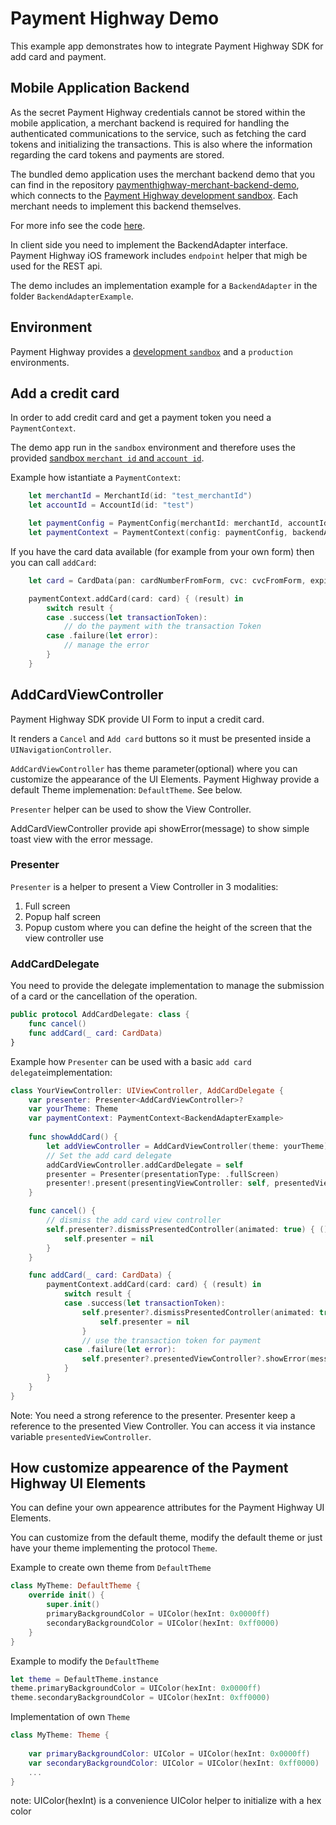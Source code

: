 
# Payment Highway Demo

This example app demonstrates how to integrate Payment Highway SDK for add card and payment.

## Mobile Application Backend

As the secret Payment Highway credentials cannot be stored within the mobile application, a merchant backend is required for handling the authenticated communications to the service, such as fetching the card tokens and initializing the transactions. This is also where the information regarding the card tokens and payments are stored.

The bundled demo application uses the merchant backend demo that you can find in the repository [paymenthighway-merchant-backend-demo](https://github.com/PaymentHighway/paymenthighway-merchant-backend-demo), which connects to the [Payment Highway development sandbox](https://dev.paymenthighway.io/#development-sandbox). Each merchant needs to implement this backend themselves.

For more info see the code [here]().

In client side you need to implement the BackendAdapter interface. Payment Highway iOS framework includes `endpoint` helper that migh be used for the REST api.

The demo includes an implementation example for a `BackendAdapter` in the folder `BackendAdapterExample`.

## Environment

Payment Highway provides a [development `sandbox`](https://dev.paymenthighway.io/#development-sandbox) and a `production` environments.

## Add a credit card

In order to add credit card and get a payment token you need a `PaymentContext`.

The demo app run in the `sandbox` environment and therefore uses the provided [sandbox `merchant id` and `account id`](https://dev.paymenthighway.io/#development-sandbox).

Example how istantiate a `PaymentContext`:
```swift
    let merchantId = MerchantId(id: "test_merchantId")
    let accountId = AccountId(id: "test")

    let paymentConfig = PaymentConfig(merchantId: merchantId, accountId: accountId, environment: Environment.sandbox)
    let paymentContext = PaymentContext(config: paymentConfig, backendAdapter: BackendAdapterExample())
```

If you have the card data available (for example from your own form) then you can call `addCard`:
```swift
    let card = CardData(pan: cardNumberFromForm, cvc: cvcFromForm, expirationDate: expirationDateFromForm)

    paymentContext.addCard(card: card) { (result) in
        switch result {
        case .success(let transactionToken):
            // do the payment with the transaction Token
        case .failure(let error):
            // manage the error
        }
    }
```

## AddCardViewController

Payment Highway SDK provide UI Form to input a credit card.

It renders a `Cancel` and `Add card` buttons so it must be presented inside a `UINavigationController`.

`AddCardViewController` has theme parameter(optional) where you can customize the appearance of the UI Elements. Payment Highway provide a default Theme implemenation: `DefaultTheme`. See below.

`Presenter` helper can be used to show the View Controller.

AddCardViewController provide api showError(message) to show simple toast view with the error message.

### Presenter

`Presenter` is a helper to present a View Controller in 3 modalities:
1. Full screen
2. Popup half screen 
3. Popup custom where you can define the height of the screen that the view controller use

### AddCardDelegate

You need to provide the delegate implementation to manage the submission of a card or the cancellation of the operation.

```swift
public protocol AddCardDelegate: class {
    func cancel()
    func addCard(_ card: CardData)
}
```

Example how `Presenter` can be used with a basic `add card delegate`implementation:

```swift
class YourViewController: UIViewController, AddCardDelegate {
    var presenter: Presenter<AddCardViewController>?
    var yourTheme: Theme
    var paymentContext: PaymentContext<BackendAdapterExample>
    
    func showAddCard() {
        let addViewController = AddCardViewController(theme: yourTheme)
        // Set the add card delegate
        addCardViewController.addCardDelegate = self
        presenter = Presenter(presentationType: .fullScreen)
        presenter!.present(presentingViewController: self, presentedViewController: addViewController)
    }

    func cancel() {
        // dismiss the add card view controller
        self.presenter?.dismissPresentedController(animated: true) { () in
            self.presenter = nil
        }
    }

    func addCard(_ card: CardData) {
        paymentContext.addCard(card: card) { (result) in
            switch result {
            case .success(let transactionToken):
                self.presenter?.dismissPresentedController(animated: true) { () in
                    self.presenter = nil
                }
                // use the transaction token for payment
            case .failure(let error):
                self.presenter?.presentedViewController?.showError(message: "\(error)")
            }
        }
    }
}
````
Note: You need a strong reference to the presenter. Presenter keep a reference to the presented View Controller. You can access it via instance variable `presentedViewController`.


## How customize appearence of the Payment Highway UI Elements

You can define your own appearence attributes for the Payment Highway UI Elements.

You can customize from the default theme, modify the default theme or just have your theme implementing the protocol `Theme`.

Example to create own theme from `DefaultTheme`
```swift
class MyTheme: DefaultTheme {
    override init() {
        super.init()
        primaryBackgroundColor = UIColor(hexInt: 0x0000ff)
        secondaryBackgroundColor = UIColor(hexInt: 0xff0000)
    }
}
```

Example to modify the `DefaultTheme`
```swift
let theme = DefaultTheme.instance
theme.primaryBackgroundColor = UIColor(hexInt: 0x0000ff)
theme.secondaryBackgroundColor = UIColor(hexInt: 0xff0000)
```

Implementation of own `Theme`
```swift
class MyTheme: Theme {
    
    var primaryBackgroundColor: UIColor = UIColor(hexInt: 0x0000ff)
    var secondaryBackgroundColor: UIColor = UIColor(hexInt: 0xff0000)
    ...
} 
```

note: UIColor(hexInt) is a convenience UIColor helper to initialize with a hex color




